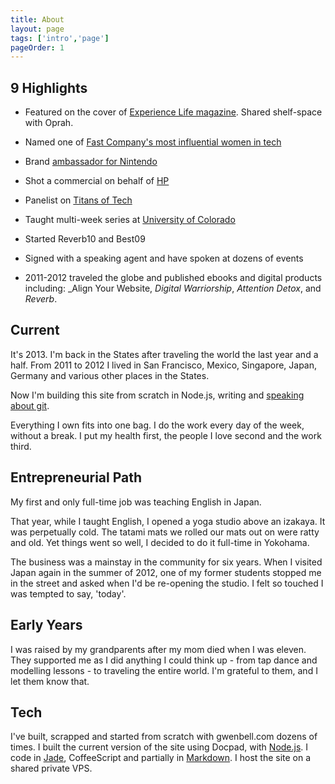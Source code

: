 ```yaml
---
title: About
layout: page
tags: ['intro','page']
pageOrder: 1
---
```


9 Highlights
------------

+ Featured on the cover of [Experience Life magazine](http://experiencelife.com/video/behind-the-scenes-with-gwen-bell/). Shared shelf-space with Oprah.

+ Named one of [Fast Company's most influential women in tech](http://www.fastcompany.com/1596274/gwen-bell-social-media-guru)

+ Brand [ambassador for Nintendo](http://www.advocacyamplified.com/2011/01/nintendo-3ds-first-look/)

+ Shot a commercial on behalf of [HP](http://www.savevid.com/video/hp-photosmart-gwen-bell-speaks-about-the-google-maps-app.html) 

+ Panelist on [Titans of Tech](http://www.elephantjournal.com/2009/05/walk-the-talk-show-with-waylon-lewis-titans-of-tech-ft-gwen-bell-jeffrey-kalmikoff-brad-feld-micah-balwin/)

+ Taught multi-week series at [University of Colorado](http://www.colorado.edu/atlas/bell/)

+ Started Reverb10 and Best09

+ Signed with a speaking agent and have spoken at dozens of events

+ 2011-2012 traveled the globe and published ebooks and digital products including: _Align Your Website, _Digital Warriorship_, _Attention Detox_, and _Reverb_.

Current
-------

It's 2013. I'm back in the States after traveling the world the last year and a half. From 2011 to 2012 I lived in San Francisco, Mexico, Singapore, Japan, Germany and various other places in the States.

Now I'm building this site from scratch in Node.js, writing and [speaking about git](/pages/speaking). 

Everything I own fits into one bag. I do the work every day of the week, without a break. I put my health first, the people I love second and the work third. 

Entrepreneurial Path
--------------------

My first and only full-time job was teaching English in Japan.

That year, while I taught English, I opened a yoga studio above an izakaya. It was perpetually cold. The tatami mats we rolled our mats out on were ratty and old. Yet things went so well, I decided to do it full-time in Yokohama. 

The business was a mainstay in the community for six years. When I visited Japan again in the summer of 2012, one of my former students stopped me in the street and asked when I'd be re-opening the studio. I felt so touched I was tempted to say, 'today'.

Early Years
-----------

I was raised by my grandparents after my mom died when I was eleven. They supported me as I did anything I could think up - from tap dance and modelling lessons - to traveling the entire world. I'm grateful to them, and I let them know that.

Tech
----
 
I've built, scrapped and started from scratch with gwenbell.com dozens of times. I built the current version of the site using Docpad, with [Node.js](http://nodejs.org/). I code in [Jade](http://jade-lang.com/), CoffeeScript and partially in [Markdown](http://daringfireball.net/projects/markdown/). I host the site on a shared private VPS.